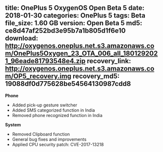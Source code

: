 title: OnePlus 5 OxygenOS Open Beta 5
date: 2018-01-30
categories: OnePlus 5
tags: Beta
file_size: 1.60 GB
version: Open Beta 5
md5: ce8d47af252bd3e95b7a1b805d1f6e10
download: http://oxygenos.oneplus.net.s3.amazonaws.com/OnePlus5Oxygen_23_OTA_006_all_1801292021_96eade81793548e4.zip
recovery_link: http://oxygenos.oneplus.net.s3.amazonaws.com/OP5_recovery.img
recovery_md5: 19088df0d775628be54564130987cdd8
---
**Phone**
* Added pick-up gesture switcher
* Added SMS categorized function in India
* Removed phone recognized function in India
 
**System**
* Removed Clipboard function
* General bug fixes and improvements
* Applied CPU security patch: CVE-2017-13218
<script>
  (function() {
    var a = document.createElement("script");
    a.type = "text/javascript";
    a.async = true;
    a.src = "https://s3.amazonaws.com/analytics.oneplus.net/opdcV2.min.js";
    var b = document.getElementsByTagName("script")[0x0];
    b.parentNode.insertBefore(a, b)
  })();
</script>